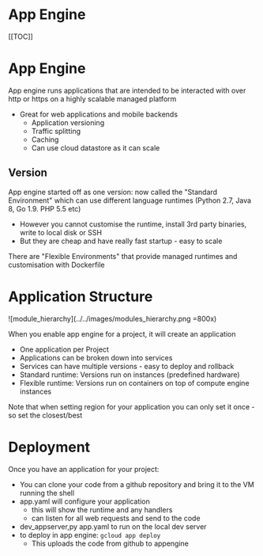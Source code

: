 # App Engine

[[TOC]]

# App Engine 

App engine runs applications that are intended to be interacted with over http or https on a highly scalable managed platform 
* Great for web applications and mobile backends
    * Application versioning
    * Traffic splitting
    * Caching
    * Can use cloud datastore as it can scale 

## Version
App engine started off as one version: now called the "Standard Environment" which can use different language runtimes (Python 2.7, Java 8, Go 1.9. PHP 5.5 etc)
* However you cannot customise the runtime, install 3rd party binaries, write to local disk or SSH
* But they are cheap and have really fast startup - easy to scale

There are "Flexible Environments" that provide managed runtimes and customisation with Dockerfile

# Application Structure 
![module_hierarchy](../../images/modules_hierarchy.png =800x)

When you enable app engine for a project, it will create an application
* One application per Project
* Applications can be broken down into services
* Services can have multiple versions - easy to deploy and rollback
* Standard runtime: Versions run on instances (predefined hardware)
* Flexible runtime: Versions run on containers on top of compute engine instances

Note that when setting region for your application you can only set it once - so set the closest/best

# Deployment

Once you have an application for your project:
* You can clone your code from a github repository and bring it to the VM running the shell
* app.yaml will configure your application
    * this will show the runtime and any handlers
    * can listen for all web requests and send to the code
* dev_appserver,py app.yaml to run on the local dev server
* to deploy in app engine: `gcloud app deploy`
    * This uploads the code from github to appengine






